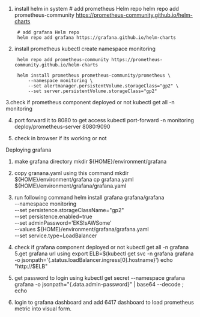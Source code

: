 1. install helm in system
		# add prometheus Helm repo
		helm repo add prometheus-community https://prometheus-community.github.io/helm-charts

		# add grafana Helm repo
		helm repo add grafana https://grafana.github.io/helm-charts
2. install prometheus 
		kubectl create namespace monitoring

		helm repo add prometheus-community https://prometheus-community.github.io/helm-charts

		helm install prometheus prometheus-community/prometheus \
		    --namespace monitoring \
		    --set alertmanager.persistentVolume.storageClass="gp2" \
		    --set server.persistentVolume.storageClass="gp2"

3.check if prometheus component deployed or not
		kubectl get all -n monitoring

4. port forward it to 8080 to get access
		kubectl port-forward -n monitoring deploy/prometheus-server 8080:9090

5. check in browser if its working or not

Deploying grafana

1. make grafana directory
		mkdir ${HOME}/environment/grafana
2. copy granana.yaml using this command
		mkdir ${HOME}/environment/grafana
		cp grafana.yaml ${HOME}/environment/grafana/grafana.yaml
3. run following command
		helm install grafana grafana/grafana \
    		--namespace monitoring \
    		--set persistence.storageClassName="gp2" \
    		--set persistence.enabled=true \
    		--set adminPassword='EKS!sAWSome' \
    		--values ${HOME}/environment/grafana/grafana.yaml \
    		--set service.type=LoadBalancer

4. check if grafana component deployed or not
		kubectl get all -n grafana
5.get grafana url using 
		export ELB=$(kubectl get svc -n grafana grafana -o jsonpath='{.status.loadBalancer.ingress[0].hostname}')
		echo "http://$ELB"
6. get password to login using
		kubectl get secret --namespace grafana grafana -o jsonpath="{.data.admin-password}" | base64 --decode ; echo
7. login to grafana dashboard and add 6417 dashboard to load prometheus metric into visual form.
